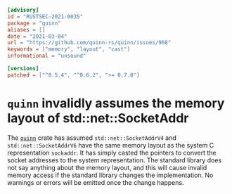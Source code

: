 ```toml
[advisory]
id = "RUSTSEC-2021-0035"
package = "quinn"
aliases = []
date = "2021-03-04"
url = "https://github.com/quinn-rs/quinn/issues/968"
keywords = ["memory", "layout", "cast"]
informational = "unsound"

[versions]
patched = ["^0.5.4", "^0.6.2", ">= 0.7.0"]
```

# `quinn` invalidly assumes the memory layout of std::net::SocketAddr

The [`quinn`](https://crates.io/crates/quinn) crate has assumed `std::net::SocketAddrV4`
and `std::net::SocketAddrV6` have the same memory layout as the system C representation
`sockaddr`. It has simply casted the pointers to convert the socket addresses to the
system representation. The standard library does not say anything about the memory
layout, and this will cause invalid memory access if the standard library
changes the implementation. No warnings or errors will be emitted once the
change happens.
